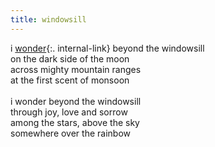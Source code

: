 ```yaml
---
title: windowsill
---
```


i [wonder](/wonder){:. internal-link} beyond the windowsill  
on the dark side of the moon  
across mighty mountain ranges  
at the first scent of monsoon  
<br/>
i wonder beyond the windowsill  
through joy, love and sorrow  
among the stars, above the sky  
somewhere over the rainbow  
